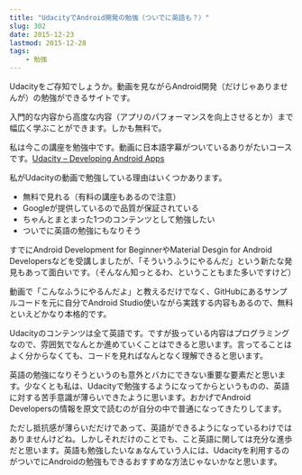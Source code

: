 ```yaml
---
title: "UdacityでAndroid開発の勉強（ついでに英語も？）"
slug: 302
date: 2015-12-23
lastmod: 2015-12-28
tags: 
    - 勉強
---
```


Udacityをご存知でしょうか。動画を見ながらAndroid開発（だけじゃありませんが）の勉強ができるサイトです。

入門的な内容から高度な内容（アプリのパフォーマンスを向上させるとか）まで幅広く学ぶことができます。しかも無料で。

私は今この講座を勉強中です。動画に日本語字幕がついているありがたいコースです。<a href="https://www.udacity.com/course/developing-android-apps--ud853">Udacity &#8211; Developing Android Apps</a>

私がUdacityの動画で勉強している理由はいくつかあります。

<ul>
<li>無料で見れる（有料の講座もあるので注意）</li>
<li>Googleが提供しているので品質が保証されている</li>
<li>ちゃんとまとまった1つのコンテンツとして勉強したい</li>
<li>ついでに英語の勉強にもなりそう</li>
</ul>

すでにAndroid Development for BeginnerやMaterial Desgin for Android Developersなどを受講しましたが、「そういうふうにやるんだ」という新たな発見もあって面白いです。（そんなん知っとるわ、ということもまた多いですけど）

動画で「こんなふうにやるんだよ」と教えるだけでなく、GitHubにあるサンプルコードを元に自分でAndroid Studio使いながら実践する内容もあるので、無料といえどかなり本格的です。

Udacityのコンテンツは全て英語です。ですが扱っている内容はプログラミングなので、雰囲気でなんとか進めていくことはできると思います。言ってることはよく分からなくても、コードを見ればなんとなく理解できると思います。

英語の勉強になりそうというのも意外とバカにできない重要な要素だと思います。少なくとも私は、Udacityで勉強するようになってからというものの、英語に対する苦手意識が薄らいできたように思います。おかげでAndroid Developersの情報を原文で読むのが自分の中で普通になってきたりしてます。

ただし抵抗感が薄らいだだけであって、英語ができるようになっているわけではありませんけどね。しかしそれだけのことでも、こと英語に関しては充分な進歩だと思います。英語も勉強したいなぁなんていう人には、Udacityを利用するのがついでにAndroidの勉強もできるおすすめな方法じゃないかなと思います。


  